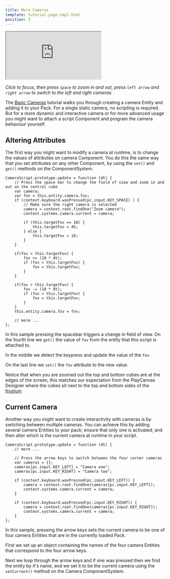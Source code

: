 ```yaml
---
title: More Cameras
template: tutorial-page.tmpl.html
position: 3
---
```


<iframe src="http://apps.playcanvas.com/playcanvas/tutorials/more_cameras?overlay=false" ></iframe>

*Click to focus, then press `space` to zoom in and out, press `left arrow` and `right arrow` to switch to the left and right cameras*

The [Basic Cameras][basic_cameras] tutorial walks you through creating a camera Entity and adding it to your Pack. For a single static camera, no scripting is required. But for a more dynamic and interactive camera or for more advanced usage you might want to attach a script Component and program the camera behaviour yourself.

## Altering Attributes

The first way you might want to modify a camera at runtime, is to change the values of attributes on camera Component. You do this the same way that you set attributes on any other Component, by using the `set()` and `get()`
methods on the ComponentSystem.

~~~javascript~~~
CameraScript.prototype.update = function (dt) {
    // Press the space bar to change the field of view and zoom in and out on the central cube
    var camera;
    var fov = this.entity.camera.fov;
    if (context.keyboard.wasPressed(pc.input.KEY_SPACE) ) {
        // Make sure the right camera is selected
        camera = context.root.findOne("Zoom camera");
        context.systems.camera.current = camera;

        if (this.targetFov == 10) {
            this.targetFov = 45;
        } else {
            this.targetFov = 10;
        }
    }

    if(fov < this.targetFov) {
        fov += (10 * dt);
        if (fov > this.targetFov) {
            fov = this.targetFov;
        }
    }

    if(fov > this.targetFov) {
        fov -= (10 * dt);
        if (fov < this.targetFov) {
            fov = this.targetFov;
        }
    }
    this.entity.camera.fov = fov;

    // more ...
};
~~~

In this sample pressing the spacebar triggers a change in field of view. On the fourth line we `get()` the value of `fov` from the entity that this script is attached to.

In the middle we detect the keypress and update the value of the `fov`.

On the last line we `set()` the `fov` attribute to the new value.

Notice that when you are zoomed out the top and bottom cubes are at the edges of the screen, this matches our expectation from the PlayCanvas Designer where the cubes sit next to the
top and bottom sides of the [frustum][frustum]

## Current Camera

Another way you might want to create interactivity with cameras is by switching between multiple cameras. You can achieve this by adding several camera Entities to your pack; ensure that only one is activated; and then alter which is the current camera at runtime in your script.

~~~javascript~~~
CameraScript.prototype.update = function (dt) {
    // more ...

    // Press the arrow keys to switch between the four corner cameras
    var cameras = {};
    cameras[pc.input.KEY_LEFT] = "Camera one";
    cameras[pc.input.KEY_RIGHT] = "Camera two";

    if (context.keyboard.wasPressed(pc.input.KEY_LEFT)) {
        camera = context.root.findOne(cameras[pc.input.KEY_LEFT]);
        context.systems.camera.current = camera;
    }

    if (context.keyboard.wasPressed(pc.input.KEY_RIGHT)) {
        camera = context.root.findOne(cameras[pc.input.KEY_RIGHT]);
        context.systems.camera.current = camera;
    }
};
~~~

In this sample, pressing the arrow keys sets the current camera to be one of four camera Entities that are in the currently loaded Pack.

First we set up an object containing the names of the four camera Entities that correspond to the four arrow keys.

Next we loop through the arrow keys and if one was pressed then we find the entity by it's name, and we set it to be the current camera using the `setCurrent()` method on the Camera ComponentSystem.

[basic_cameras]: /tutorials/basic/basic-camera
[frustum]: https://en.wikipedia.org/wiki/Frustum
